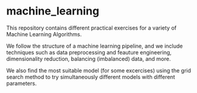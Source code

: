 # machine_learning
This repository contains different practical exercises for a variety of Machine Learning Algorithms.

We follow the structure of a machine learning pipeline, and we include techniques such as data preprocessing and feauture engineering, dimensionality reduction, balancing (imbalanced) data, and more. 

We also find the most suitable model (for some excercises) using the grid search method to try simultaneously different models with different parameters.
